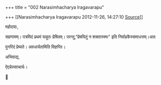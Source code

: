 +++
title = "002 Narasimhacharya Iragavarapu"

+++
[[Narasimhacharya Iragavarapu	2012-11-26, 14:27:10 [Source](https://groups.google.com/g/bvparishat/c/bJELPUoD9-U)]]



महोदयाः,

सप्रणामम्। पत्रमिदं प्रथमं याहूतः प्रेषितम्। परन्तु,"प्रेषयितुं न शक्तास्स्मः" इति निर्वाहकैस्समाधत्तम्।अतः

पुनरिदं प्रेष्यते। अवधार्यतामिति विज्ञप्तिः।

अभिवाद्य,

ऐएन्नेस्साचार्यः।

  



